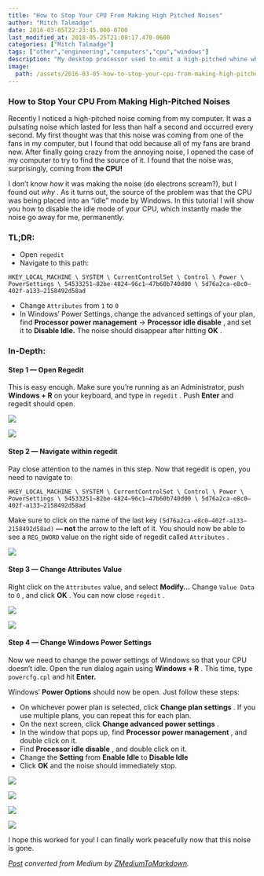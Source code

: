 ```yaml
---
title: "How to Stop Your CPU From Making High Pitched Noises"
author: "Mitch Talmadge"
date: 2016-03-05T22:23:45.000-0700
last_modified_at: 2018-05-25T21:08:17.470-0600
categories: ["Mitch Talmadge"]
tags: ["other","engineering","computers","cpu","windows"]
description: "My desktop processor used to emit a high-pitched whine when it crunched numbers. I finally had enough!"
image:
  path: /assets/2016-03-05-how-to-stop-your-cpu-from-making-high-pitched-noises/1*JKs0C40koWvK1Ryqdc_QKA.png
---
```


### How to Stop Your CPU From Making High\-Pitched Noises

Recently I noticed a high\-pitched noise coming from my computer\. It was a pulsating noise which lasted for less than half a second and occurred every second\. My first thought was that this noise was coming from one of the fans in my computer, but I found that odd because all of my fans are brand new\. After finally going crazy from the annoying noise, I opened the case of my computer to try to find the source of it\. I found that the noise was, surprisingly, coming from **the CPU\!**

I don’t know _how_ it was making the noise \(do electrons scream?\), but I found out _why_ \. As it turns out, the source of the problem was that the CPU was being placed into an “idle” mode by Windows\. In this tutorial I will show you how to disable the idle mode of your CPU, which instantly made the noise go away for me, permanently\.
### **TL;DR:**
- Open `regedit`
- Navigate to this path:

```
HKEY_LOCAL_MACHINE \ SYSTEM \ CurrentControlSet \ Control \ Power \ PowerSettings \ 54533251–82be-4824–96c1–47b60b740d00 \ 5d76a2ca-e8c0–402f-a133–2158492d58ad
```
- Change `Attributes` from `1` to `0`
- In Windows’ Power Settings, change the advanced settings of your plan, find **Processor power management** \-\> **Processor idle disable** , and set it to **Disable Idle\.** The noise should disappear after hitting **OK** \.

### In\-Depth:
#### Step 1 — Open Regedit

This is easy enough\. Make sure you’re running as an Administrator, push **Windows \+ R** on your keyboard, and type in `regedit` \. Push **Enter** and regedit should open\.


![](assets/2016-03-05-how-to-stop-your-cpu-from-making-high-pitched-noises/1*s8anuoCIOdpxOSDg4OOnHw.png)



![](assets/2016-03-05-how-to-stop-your-cpu-from-making-high-pitched-noises/1*npEsYpszwQLVoxq8nfX55A.png)

#### Step 2 — Navigate within regedit

Pay close attention to the names in this step\. Now that regedit is open, you need to navigate to:
```
HKEY_LOCAL_MACHINE \ SYSTEM \ CurrentControlSet \ Control \ Power \ PowerSettings \ 54533251–82be-4824–96c1–47b60b740d00 \ 5d76a2ca-e8c0–402f-a133–2158492d58ad
```

Make sure to click on the name of the last key `(5d76a2ca-e8c0–402f-a133–2158492d58ad)` **— not** the arrow to the left of it\. You should now be able to see a `REG_DWORD` value on the right side of regedit called `Attributes` \.


![](assets/2016-03-05-how-to-stop-your-cpu-from-making-high-pitched-noises/1*EDQrwBy8rkiI3jIN5abu8w.png)

#### Step 3 — Change Attributes Value

Right click on the `Attributes` value, and select **Modify…** Change `Value Data` to `0` , and click **OK** \. You can now close `regedit` \.


![](assets/2016-03-05-how-to-stop-your-cpu-from-making-high-pitched-noises/1*wkYzqTvl2-pzBeMAUKxjVw.png)



![](assets/2016-03-05-how-to-stop-your-cpu-from-making-high-pitched-noises/1*670b4IwuzhEQ76rrVear6g.png)

#### Step 4 — Change Windows Power Settings

Now we need to change the power settings of Windows so that your CPU doesn’t idle\. Open the run dialog again using **Windows \+ R** \. This time, type `powercfg.cpl` and hit **Enter\.**

Windows’ **Power Options** should now be open\. Just follow these steps:
- On whichever power plan is selected, click **Change plan settings** \. If you use multiple plans, you can repeat this for each plan\.
- On the next screen, click **Change advanced power settings** \.
- In the window that pops up, find **Processor power management** , and double click on it\.
- Find **Processor idle disable** , and double click on it\.
- Change the **Setting** from **Enable Idle** to **Disable Idle**
- Click **OK** and the noise should immediately stop\.



![](assets/2016-03-05-how-to-stop-your-cpu-from-making-high-pitched-noises/1*En1vJrfYcuh8didCnLfGBw.png)



![](assets/2016-03-05-how-to-stop-your-cpu-from-making-high-pitched-noises/1*EdIiMc3TgvzyGllpeW8YVg.png)



![](assets/2016-03-05-how-to-stop-your-cpu-from-making-high-pitched-noises/1*k_RStOGDIzmtrhwy7omQTg.png)



![](assets/2016-03-05-how-to-stop-your-cpu-from-making-high-pitched-noises/1*JKs0C40koWvK1Ryqdc_QKA.png)


I hope this worked for you\! I can finally work peacefully now that this noise is gone\.



_[Post](https://medium.com/mitchtalmadge/how-to-stop-your-cpu-from-making-high-pitched-noises-2016-03-05-how-to-stop-your-cpu-from-making-high-pitched-noises) converted from Medium by [ZMediumToMarkdown](https://github.com/ZhgChgLi/ZMediumToMarkdown)._
